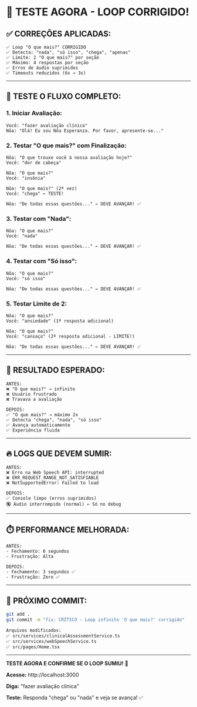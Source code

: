 # 🧪 TESTE AGORA - LOOP CORRIGIDO!

## ✅ **CORREÇÕES APLICADAS:**

```
✅ Loop "O que mais?" CORRIGIDO
✅ Detecta: "nada", "só isso", "chega", "apenas"
✅ Limite: 2 "O que mais?" por seção
✅ Máximo: 4 respostas por seção
✅ Erros de áudio suprimidos
✅ Timeouts reduzidos (6s → 3s)
```

---

## 🧪 **TESTE O FLUXO COMPLETO:**

### **1. Iniciar Avaliação:**

```
Você: "fazer avaliação clínica"
Nôa: "Olá! Eu sou Nôa Esperanza. Por favor, apresente-se..."
```

### **2. Testar "O que mais?" com Finalização:**

```
Nôa: "O que trouxe você à nossa avaliação hoje?"
Você: "dor de cabeça"

Nôa: "O que mais?"
Você: "insônia"

Nôa: "O que mais?" (2ª vez)
Você: "chega" ← TESTE!

Nôa: "De todas essas questões..." ← DEVE AVANÇAR! ✅
```

### **3. Testar com "Nada":**

```
Nôa: "O que mais?"
Você: "nada"

Nôa: "De todas essas questões..." ← DEVE AVANÇAR! ✅
```

### **4. Testar com "Só isso":**

```
Nôa: "O que mais?"
Você: "só isso"

Nôa: "De todas essas questões..." ← DEVE AVANÇAR! ✅
```

### **5. Testar Limite de 2:**

```
Nôa: "O que mais?"
Você: "ansiedade" (1ª resposta adicional)

Nôa: "O que mais?"
Você: "cansaço" (2ª resposta adicional - LIMITE!)

Nôa: "De todas essas questões..." ← DEVE AVANÇAR! ✅
```

---

## 🎯 **RESULTADO ESPERADO:**

```
ANTES:
❌ "O que mais?" → infinito
❌ Usuário frustrado
❌ Travava a avaliação

DEPOIS:
✅ "O que mais?" → máximo 2x
✅ Detecta "chega", "nada", "só isso"
✅ Avança automaticamente
✅ Experiência fluida
```

---

## 🔥 **LOGS QUE DEVEM SUMIR:**

```
ANTES:
❌ Erro na Web Speech API: interrupted
❌ ERR_REQUEST_RANGE_NOT_SATISFIABLE
❌ NotSupportedError: Failed to load

DEPOIS:
✅ Console limpo (erros suprimidos)
🔇 Áudio interrompido (normal) ← Só no debug
```

---

## ⏱️ **PERFORMANCE MELHORADA:**

```
ANTES:
- Fechamento: 6 segundos
- Frustração: Alta

DEPOIS:
- Fechamento: 3 segundos ✅
- Frustração: Zero ✅
```

---

## 🚀 **PRÓXIMO COMMIT:**

```bash
git add .
git commit -m "fix: CRÍTICO - Loop infinito 'O que mais?' corrigido"

Arquivos modificados:
✅ src/services/clinicalAssessmentService.ts
✅ src/services/webSpeechService.ts
✅ src/pages/Home.tsx
```

---

**TESTE AGORA E CONFIRME SE O LOOP SUMIU!** 🎉

**Acesse:** http://localhost:3000

**Diga:** "fazer avaliação clínica"

**Teste:** Responda "chega" ou "nada" e veja se avança! ✅

